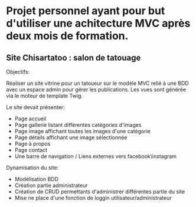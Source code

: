 # Projet personnel ayant pour but d'utiliser une achitecture MVC après deux mois de formation.

## Site Chisartatoo : salon de tatouage


Objectifs: 

Réaliser un site vitrine pour un tatoueur sur le modèle MVC relié à une BDD avec un espace admin pour gérer les publications.
Les vues sont générée via le moteur de template Twig.


Le site devait présenter:

* Page accueil
* Page gallerie listant différentes catégories d'images
* Page image affichant toutes les images d'une catégorie
* Page détails affichant une image sélectionnée
* Page à propos
* Page contact
* Une barre de navigation / Liens externes vers facebook\instagram


Dynamisation du site:

* Modélisation BDD
* Création partie administrateur
* Création de CRUD permettants d'administrer différentes partie du site
* Mise ne place d'une fonction de loggin utilisateur/administrateur
 

